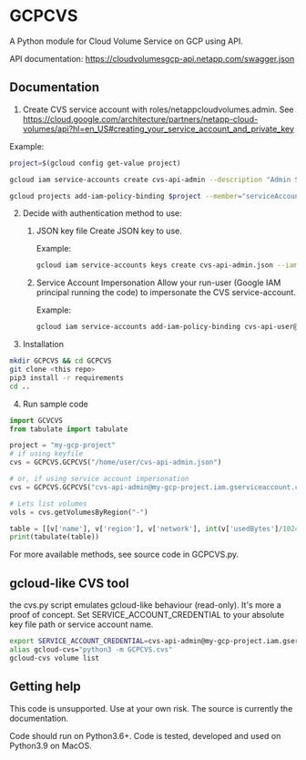 # GCPCVS

A Python module for Cloud Volume Service on GCP using API.

API documentation: https://cloudvolumesgcp-api.netapp.com/swagger.json

## Documentation

1. Create CVS service account with roles/netappcloudvolumes.admin. See https://cloud.google.com/architecture/partners/netapp-cloud-volumes/api?hl=en_US#creating_your_service_account_and_private_key

Example:
```bash
project=$(gcloud config get-value project)

gcloud iam service-accounts create cvs-api-admin --description "Admin SA for CVS API access" --display-name "cloudvolumes-admin-sa"

gcloud projects add-iam-policy-binding $project --member="serviceAccount:cvs-api-admin@$project.iam.gserviceaccount.com" --role='roles/netappcloudvolumes.admin'
```

2. Decide with authentication method to use:
   1. JSON key file
    Create JSON key to use.
    
        Example:
        ```bash
        gcloud iam service-accounts keys create cvs-api-admin.json --iam-account cvs-api-admin@$project.iam.gserviceaccount.com
        ```
   2. Service Account Impersonation
    Allow your run-user (Google IAM principal running the code) to impersonate the CVS service-account.

        Example:
        ```bash
        gcloud iam service-accounts add-iam-policy-binding cvs-api-user@cv-product-management.iam.gserviceaccount.com --member=user:<your_google_user> --role=roles/iam.serviceAccountTokenCreator
        ```

3. Installation
```bash
mkdir GCPCVS && cd GCPCVS
git clone <this repo>
pip3 install -r requirements
cd ..
```
4. Run sample code
```python
import GCVCVS
from tabulate import tabulate

project = "my-gcp-project"
# if using keyfile
cvs = GCPCVS.GCPCVS("/home/user/cvs-api-admin.json")

# or, if using service account impersonation
cvs = GCPCVS.GCPCVS("cvs-api-admin@my-gcp-project.iam.gserviceaccount.com")

# Lets list volumes
vols = cvs.getVolumesByRegion("-")

table = [[v['name'], v['region'], v['network'], int(v['usedBytes']/1024**2)] for v in vols]
print(tabulate(table))
``` 
For more available methods, see source code in GCPCVS.py.

## gcloud-like CVS tool

the cvs.py script emulates gcloud-like behaviour (read-only). It's more a proof of concept. Set SERVICE_ACCOUNT_CREDENTIAL to your absolute key file path or service account name.

```bash
export SERVICE_ACCOUNT_CREDENTIAL=cvs-api-admin@my-gcp-project.iam.gserviceaccount.com
alias gcloud-cvs="python3 -m GCPCVS.cvs"
gcloud-cvs volume list
``` 

## Getting help

This code is unsupported. Use at your own risk. The source is currently the documentation.

Code should run on Python3.6+.
Code is tested, developed and used on Python3.9 on MacOS.
